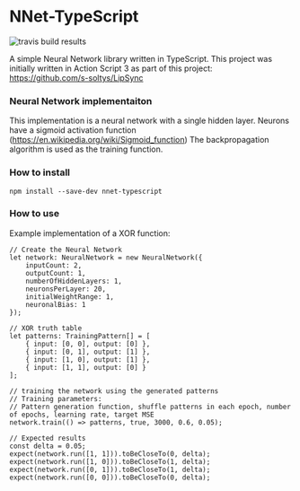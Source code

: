 # NNet-TypeScript
![travis build results](https://travis-ci.org/s-soltys/NNet-TypeScript.svg?branch=master)

A simple Neural Network library written in TypeScript.
This project was initially written in Action Script 3 as part of this project: https://github.com/s-soltys/LipSync

### Neural Network implementaiton
This implementation is a neural network with a single hidden layer.
Neurons have a sigmoid activation function (https://en.wikipedia.org/wiki/Sigmoid_function)
The backpropagation algorithm is used as the training function.

### How to install
```
npm install --save-dev nnet-typescript
```

### How to use
Example implementation of a XOR function:
```
// Create the Neural Network
let network: NeuralNetwork = new NeuralNetwork({
    inputCount: 2,
    outputCount: 1,
    numberOfHiddenLayers: 1,
    neuronsPerLayer: 20,
    initialWeightRange: 1,
    neuronalBias: 1
});

// XOR truth table
let patterns: TrainingPattern[] = [
    { input: [0, 0], output: [0] },
    { input: [0, 1], output: [1] },
    { input: [1, 0], output: [1] },
    { input: [1, 1], output: [0] }
];

// training the network using the generated patterns
// Training parameters:
// Pattern generation function, shuffle patterns in each epoch, number of epochs, learning rate, target MSE
network.train(() => patterns, true, 3000, 0.6, 0.05);

// Expected results
const delta = 0.05;
expect(network.run([1, 1])).toBeCloseTo(0, delta);
expect(network.run([1, 0])).toBeCloseTo(1, delta);
expect(network.run([0, 1])).toBeCloseTo(1, delta);
expect(network.run([0, 0])).toBeCloseTo(0, delta);
```